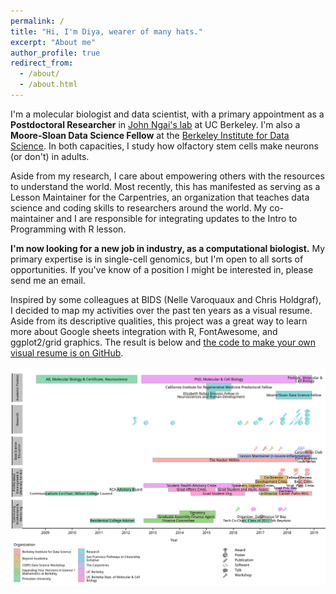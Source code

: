 ```yaml
---
permalink: /
title: "Hi, I'm Diya, wearer of many hats."
excerpt: "About me"
author_profile: true
redirect_from: 
  - /about/
  - /about.html
---
```


I'm a molecular biologist and data scientist, with a primary appointment as a **Postdoctoral Researcher** in [John Ngai's lab](http://mcb.berkeley.edu/labs/ngai) at UC Berkeley. I'm also a **Moore-Sloan Data Science Fellow** at the [Berkeley Institute for Data Science](https://bids.berkeley.edu/). In both capacities, I study how olfactory stem cells make neurons (or don't) in adults. 

Aside from my research, I care about empowering others with the resources to understand the world. Most recently, this has manifested as serving as a Lesson Maintainer for the Carpentries, an organization that teaches data science and coding skills to researchers around the world. My co-maintainer and I are responsible for integrating updates to the Intro to Programming with R lesson.

**I'm now looking for a new job in industry, as a computational biologist.** My primary expertise is in single-cell genomics, but I'm open to all sorts of opportunities. If you've know of a position I might be interested in, please send me an email.

Inspired by some colleagues at BIDS (Nelle Varoquaux and Chris Holdgraf), I decided to map my activities over the past ten years as a visual resume. Aside from its descriptive qualities, this project was a great way to learn more about Google sheets integration with R, FontAwesome, and ggplot2/grid graphics. The result is below and [the code to make your own visual resume is on GitHub](https://github.com/diyadas/vizresume).

![Diya Das's Visual Resume](files/resume-diya-das.png)

